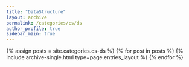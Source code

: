 ```yaml
---
title: "DataStructure"
layout: archive
permalink: /categories/cs/ds
author_profile: true
sidebar_main: true
---
```


{% assign posts = site.categories.cs-ds %}
{% for post in posts %} {% include archive-single.html type=page.entries_layout %}
{% endfor %}
